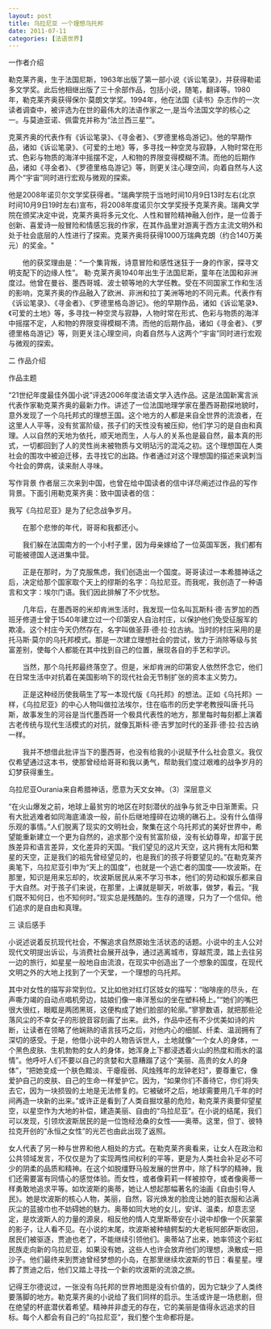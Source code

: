```yaml
---
layout: post
title: 乌拉尼亚 一个理想乌托邦
date: 2011-07-11
categories: [法语世界]  
---
```


一作者介绍

勒克莱齐奥，生于法国尼斯，1963年出版了第一部小说《诉讼笔录》，并获得勒诺多文学奖。此后他相继出版了三十余部作品，包括小说，随笔，翻译等。1980年，勒克莱齐奥获得保尔·莫朗文学奖。1994年，他在法国《读书》杂志作的一次读者调查中，被评选为在世的最伟大的法语作家之一,是当今法国文学的核心之一。与莫迪亚诺、佩雷克并称为“法兰西三星””。

克莱齐奥的代表作有《诉讼笔录》、《寻金者》、《罗德里格岛游记》。他的早期作品，诸如《诉讼笔录》、《可爱的土地》等，多寻找一种空灵与寂静，人物时常在形式、色彩与物质的海洋中摇摆不定，人和物的界限变得模糊不清。而他的后期作品，诸如《寻金者》、《罗德里格岛游记》等，则更关注心理空间，向着自然与人这两个“宇宙”同时进行宏观与微观的探索。

他是2008年诺贝尔文学奖获得者。"瑞典学院于当地时间10月9日13时左右(北京时间10月9日19时左右)宣布，将2008年度诺贝尔文学奖授予克莱齐奥。瑞典文学院在颁奖决定中说，克莱齐奥将多元文化、人性和冒险精神融入创作，是一位善于创新、喜爱诗一般冒险和情感忘我的作家，在其作品里对游离于西方主流文明外和处于社会底层的人性进行了探索。克莱齐奥将获得1000万瑞典克朗（约合140万美元）的奖金。"

　　他的获奖理由是：“一个集背叛，诗意冒险和感性迷狂于一身的作家，探寻文明支配下的边缘人性”。 勒·克莱齐奥1940年出生于法国尼斯，童年在法国和非洲度过。他曾在曼谷、墨西哥城、波士顿等地的大学任教。受在不同国家工作和生活的影响，克莱齐奥的作品融入了欧洲、非洲和拉丁美洲等地的不同元素。代表作有《诉讼笔录》、《寻金者》、《罗德里格岛游记》。他的早期作品，诸如《诉讼笔录》、《可爱的土地》等，多寻找一种空灵与寂静，人物时常在形式、色彩与物质的海洋中摇摆不定，人和物的界限变得模糊不清。而他的后期作品，诸如《寻金者》、《罗德里格岛游记》等，则更关注心理空间，向着自然与人这两个“宇宙”同时进行宏观与微观的探索。

二 作品介绍

作品主题

“21世纪年度最佳外国小说”评选2006年度法语文学入选作品。这是法国新寓言派代表作家勒克莱齐奥的最新力作。讲述了一位法国地理学家在墨西哥勘探地貌时，意外发现了一个乌托邦式的理想王国。这个地方的人都是来自全世界的流浪者，在这里人人平等，没有贫富阶级，孩子们的天性没有被压抑，他们学习的是自由和真理。人以自然的天地为依托，顺天地而生，人与人的关系也是最自然，最本真的形式，一切都回到了人的灵性尚未被物质与文明玷污的混沌之初。这个理想国在人类社会的围攻中被迫迁移，去寻找它的出路。作者通过对这个理想国的描述来讽刺当今社会的弊病，读来耐人寻味。

写作背景 作者层三次来到中国，也曾在给中国读者的信中详尽阐述过作品的写作背景。下面引用勒克莱齐奥：致中国读者的信：

我写《乌拉尼亚》是为了纪念战争岁月。

　　在那个悲惨的年代，哥哥和我都还小。

　　我们躲在法国南方的一个小村子里，因为母亲嫁给了一位英国军医，我们都有可能被德国人送进集中营。

　　正是在那时，为了克服焦虑，我们创造出一个国度。哥哥读过一本希腊神话之后，决定给那个国家取个天上的缪斯的名字：乌拉尼亚。而我呢，我创造了一种语言和文字：埃尔门语。我们因此排解了不少忧愁。

　　几年后，在墨西哥的米却肯洲生活时，我发现一位名叫瓦斯科·德·吉罗加的西班牙修道士曾于1540年建立过一个印第安人自治村庄，以保护他们免受征服军的欺凌。这个村庄今天仍然存在，名字叫做圣菲·德·拉·拉古纳。当时的村庄采用的是托马斯·莫尔的乌托邦模式。那是一次建立理想社会的尝试，致力于消除等级与贫富差别，使每个人都能在其中找到自己的位置，展现各自的手艺和学识。

　　当然，那个乌托邦最终落空了。但是，米却肯洲的印第安人依然怀念它，他们在日常生活中对抗着在美国影响下的现代社会无节制扩张的资本主义势力。

　　正是这种经历使我萌生了写一本现代版《乌托邦》的想法。正如《乌托邦》一样，《乌拉尼亚》的中心人物叫做拉法埃尔，住在临市的历史学老教授叫唐·托马斯，故事发生的河谷是当代墨西哥一个极具代表性的地方，那里每时每刻都上演着古老传统与现代生活模式的对抗，就像瓦斯科·德·吉罗加时代的圣菲·德·拉·拉古纳一样。

　　我并不想借此批评当下的墨西哥，也没有给我的小说赋予什么社会意义。我仅仅希望通过这本书，使那曾经给哥哥和我以勇气，帮助我们度过艰难的战争岁月的幻梦获得重生。

乌拉尼亚Ourania来自希腊神话，愿意为天文女神。（3）深层意义

“在火山爆发之前，地球上最贫穷的地区在时刻潜伏的战争与贫乏中日渐萧索。只有大批逃难者如同海底涌浪一般，前仆后继地撞碎在边境的礁石上。没有什么值得乐观的事情。”人们脱离了现实的文明社会，聚集在这个乌托邦式的美好世界中，希望能重新建立一个更为自然的，追求那个没有贫富阶级，没有长幼尊卑，却富于民族差异和语言差异，文化差异的天国。“我们望见的这片天空，这片拥有太阳和繁星的天空，正是我们的祖先曾经望见的，也是我们的孩子将要望见的。”在勒克莱齐奥笔下，乌拉尼亚引申为“天上的国度”，也就是一个逃亡者的国度——坎波斯。在那里，知识是用来忘却的，坎波斯居民从来不学习书本，他们的劳动和娱乐都来自于大自然。对于孩子们来说，在那里，上课就是聊天，听故事，做梦，看云。“我们既不知何日，也不知何时。”现实总是残酷的。生存的道理，只为了一个信仰。他们追求的是自由和真理。

三 读后感手

小说述说着反抗现代社会，不懈追求自然原始生活状态的话题。小说中的主人公对现代文明提出诉讼，与消费社会展开战争，通过逃离城市，穿越荒漠，踏上去往另一边的旅行，如星星一般地自由流浪，在现实中创造出了一个想象的国度，在现代文明之外的大地上找到了一个天堂，一个理想的乌托邦。

其中对女性的描写非常到位。又比如他对红灯区妓女的描写：“咖啡座的尽头，在声嘶力竭的自动点唱机旁边，姑娘们像一串洋葱似的坐在塑料椅上。”“她们的嘴巴很大很红，眼眶是两团黑斑，这便构成了她们脸部的轮廓。”寥寥数语，就把那些沦落风尘的不幸女子的形貌音容刻画了出来。此外，作品中还有不少优美如诗的片断，让读者在领略了他娴熟的语言技巧之后，对他内心的细腻、纤柔、温润拥有了深切的感受。于是，他借小说中的人物告诉世人，土地就像“一个女人的身体，一个黑色皮肤、生机勃勃的女人的身体，她浑身上下都浸透着火山的热度和雨水的温情”。他呼吁人们不要以自己的贪婪和大意糟蹋了这个“美丽、高贵的女人的身体”，“把她变成一个肤色黯淡、干瘪瘦弱、风烛残年的龙钟老妇”，要尊重它，像爱护自己的皮肤、自己的生命一样爱护它。因为，“如果你们不善待它，你们将失去它，因为一块损毁的土地是无法修复的。它被破坏之后，地球需要用几千年的时间再造一块新的出来。”或许正是看到了人类自掘坟墓的危险，勒克莱齐奥要仰望星空，以星空作为大地的补偿，建造美丽、自由的“乌拉尼亚”。在小说的结尾，我们可以发现，引领坎波斯居民的是一位饱经沧桑的女性——奥蒂。这里，但丁、彼特拉克开创的“永恒之女性”的光芒也由此出现了返照。

女人代表了另一种与世界和他人相处的方式。在勒克莱齐奥看来，让女人在政治和公共领域发言，不仅仅是为了实现两性间权利的平等，更是为人类社会补足必不可少的阴柔的品质和精神。在这个如脱缰野马般发展的世界中，除了科学的精神，我们还需要富有同情心的感觉体验。而女性，或者像莉莉一样被掠夺，或者像奥蒂一样勇敢地追求平等。如坎波斯的奥蒂，她让人想起那幅著名的油画《自由引导人民》。她是坎波斯的核心人物，美丽，自然，容光焕发的脸庞让她的脏衣服和沾满灰尘的蓝披巾也不妨碍她的魅力。奥蒂如同大地的女儿，安详、温柔，却意志坚定，是坎波斯人的力量的源泉，相反他的情人克里斯蒂安在小说中却像一个灰蒙蒙的影子，让人看不见。在小说的末尾，坎波斯被种植鳄梨的大老板阿郎萨斯收回，居民们被驱逐，贾迪也老了，不能继续引领他们。奥蒂站了出来，她率领这个彩虹民族走向新的乌拉尼亚，如果没有她，这些人也许会放弃他们的理想，涣散成一把沙子。他们最终来到贾迪曾经梦想的小岛，在那里继续坎波斯的节日：看星星。埋葬了贾迪之后，他们又踏上寻找一个新的坎波斯的流浪之旅。

记得王尔德说过，一张没有乌托邦的世界地图是没有价值的，因为它缺少了人类终要落脚的地方。勒克莱齐奥的小说给了我们同样的启示。生活或许是一场悲剧，但在绝望的杯底潜伏着希望。精神并非虚无的存在，它的美丽是值得永远追求的目标。每个人都会有自己的“乌拉尼亚”，我们整个生命都将是。
